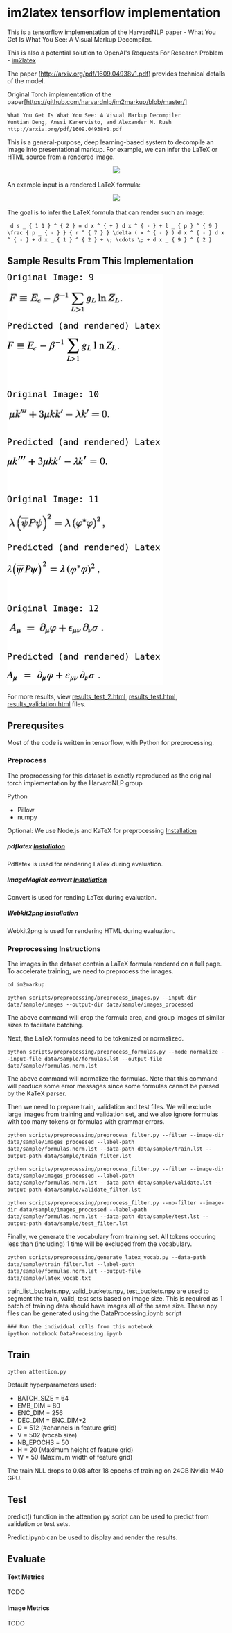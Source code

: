 # im2latex tensorflow implementation

This is a tensorflow implementation of the HarvardNLP paper - What You Get Is What You See: A Visual Markup Decompiler.

This is also a potential solution to OpenAI's Requests For Research Problem - [im2latex](https://openai.com/requests-for-research/#im2latex)

The paper (http://arxiv.org/pdf/1609.04938v1.pdf) provides technical details of the model.

Original Torch implementation of the paper[https://github.com/harvardnlp/im2markup/blob/master/]

    What You Get Is What You See: A Visual Markup Decompiler  
    Yuntian Deng, Anssi Kanervisto, and Alexander M. Rush
    http://arxiv.org/pdf/1609.04938v1.pdf

This is a general-purpose, deep learning-based system to decompile an image into presentational markup. For example, we can infer the LaTeX or HTML source from a rendered image.

<p align="center"><img src="http://lstm.seas.harvard.edu/latex/network.png" width="400"></p>

An example input is a rendered LaTeX formula:

<p align="center"><img src="http://lstm.seas.harvard.edu/latex/results/website/images/119b93a445-orig.png"></p>

The goal is to infer the LaTeX formula that can render such an image:

```
 d s _ { 1 1 } ^ { 2 } = d x ^ { + } d x ^ { - } + l _ { p } ^ { 9 } \frac { p _ { - } } { r ^ { 7 } } \delta ( x ^ { - } ) d x ^ { - } d x ^ { - } + d x _ { 1 } ^ { 2 } + \; \cdots \; + d x _ { 9 } ^ { 2 }
```

## Sample Results From This Implementation

![png](sample1.png)

For more results, view [results_test_2.html](https://rawgit.com/ritheshkumar95/im2markup-tensorflow/master/results_test_2.html), [results_test.html](https://rawgit.com/ritheshkumar95/im2markup-tensorflow/master/results_test.html), [results_validation.html](https://rawgit.com/ritheshkumar95/im2markup-tensorflow/master/results_validation.html) files.

## Prerequsites

Most of the code is written in tensorflow, with Python for preprocessing.

### Preprocess
The proprocessing for this dataset is exactly reproduced as the original torch implementation by the HarvardNLP group

Python

* Pillow
* numpy

Optional: We use Node.js and KaTeX for preprocessing [Installation](https://nodejs.org/en/)

##### pdflatex [Installaton](https://www.tug.org/texlive/)

Pdflatex is used for rendering LaTex during evaluation.

##### ImageMagick convert [Installation](http://www.imagemagick.org/script/index.php)

Convert is used for rending LaTex during evaluation.

##### Webkit2png [Installation](http://www.paulhammond.org/webkit2png/)

Webkit2png is used for rendering HTML during evaluation.

### Preprocessing Instructions

The images in the dataset contain a LaTeX formula rendered on a full page. To accelerate training, we need to preprocess the images.

```
cd im2markup
```

```
python scripts/preprocessing/preprocess_images.py --input-dir data/sample/images --output-dir data/sample/images_processed
```

The above command will crop the formula area, and group images of similar sizes to facilitate batching.

Next, the LaTeX formulas need to be tokenized or normalized.

```
python scripts/preprocessing/preprocess_formulas.py --mode normalize --input-file data/sample/formulas.lst --output-file data/sample/formulas.norm.lst
```

The above command will normalize the formulas. Note that this command will produce some error messages since some formulas cannot be parsed by the KaTeX parser.

Then we need to prepare train, validation and test files. We will exclude large images from training and validation set, and we also ignore formulas with too many tokens or formulas with grammar errors.

```
python scripts/preprocessing/preprocess_filter.py --filter --image-dir data/sample/images_processed --label-path data/sample/formulas.norm.lst --data-path data/sample/train.lst --output-path data/sample/train_filter.lst
```

```
python scripts/preprocessing/preprocess_filter.py --filter --image-dir data/sample/images_processed --label-path data/sample/formulas.norm.lst --data-path data/sample/validate.lst --output-path data/sample/validate_filter.lst
```

```
python scripts/preprocessing/preprocess_filter.py --no-filter --image-dir data/sample/images_processed --label-path data/sample/formulas.norm.lst --data-path data/sample/test.lst --output-path data/sample/test_filter.lst
```

Finally, we generate the vocabulary from training set. All tokens occuring less than (including) 1 time will be excluded from the vocabulary.

```
python scripts/preprocessing/generate_latex_vocab.py --data-path data/sample/train_filter.lst --label-path data/sample/formulas.norm.lst --output-file data/sample/latex_vocab.txt
```

train_list_buckets.npy, valid_buckets.npy, test_buckets.npy are used to segment the train, valid, test sets based on image size. This is required as 1 batch of training data should have images all of the same size. These npy files can be generated using the DataProcessing.ipynb script

```
### Run the individual cells from this notebook
ipython notebook DataProcessing.ipynb
```

## Train

```
python attention.py
```
Default hyperparameters used:
* BATCH_SIZE      = 64
* EMB_DIM         = 80
* ENC_DIM         = 256
* DEC_DIM         = ENC_DIM*2
* D               = 512 (#channels in feature grid)
* V               = 502 (vocab size)
* NB_EPOCHS       = 50
* H               = 20  (Maximum height of feature grid)
* W               = 50  (Maximum width of feature grid)

The train NLL drops to 0.08 after 18 epochs of training on 24GB Nvidia M40 GPU.

## Test

predict() function in the attention.py script can be used to predict from validation or test sets.

Predict.ipynb can be used to display and render the results.

## Evaluate

#### Text Metrics

TODO

#### Image Metrics

TODO
